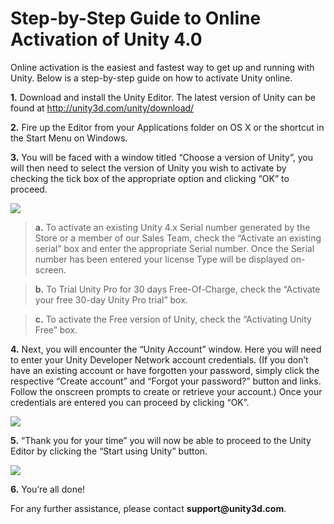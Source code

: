 Step-by-Step Guide to Online Activation of Unity 4.0
====================================================


Online activation is the easiest and fastest way to get up and running with Unity. Below is a step-by-step guide on how to activate Unity online.

  
__1.__       Download and install the Unity Editor. The latest version of Unity can be found at http://unity3d.com/unity/download/

  
__2.__       Fire up the Editor from your Applications folder on OS X or the shortcut in the Start Menu on Windows.

  
__3.__       You will be faced with a window titled <span class=keyword>“Choose a version of Unity”</span>, you will then need to select the version of Unity you wish to activate by checking the tick box of the appropriate option and clicking <span class=keyword>“OK”</span> to proceed.

![](http://docwiki.hq.unity3d.com/uploads/Main/chooseAversion.png)  

>__a.__       To activate an existing Unity 4.x Serial number generated by the Store or a member of our Sales Team, check the <span class=keyword>“Activate an existing serial”</span> box and enter the appropriate Serial number. Once the Serial number has been entered your license Type will be displayed on-screen.

>__b.__      To Trial Unity Pro for 30 days Free-Of-Charge, check the <span class=keyword>“Activate your free 30-day Unity Pro trial”</span> box.

>__c.__       To activate the Free version of Unity, check the <span class=keyword>“Activating Unity Free”</span> box.

  
__4.__       Next, you will encounter the <span class=keyword>“Unity Account”</span> window. Here you will need to enter your Unity Developer Network account credentials. (If you don’t have an existing account or have forgotten your password, simply click the respective <span class=keyword>“Create account”</span> and <span class=keyword>“Forgot your password?”</span> button and links. Follow the onscreen prompts to create or retrieve your account.) Once your credentials are entered you can proceed by clicking <span class=keyword>“OK”</span>.

![](http://docwiki.hq.unity3d.com/uploads/Main/activationSignin.png)  

  
__5.__       <span class=keyword>“Thank you for your time”</span> you will now be able to proceed to the Unity Editor by clicking the <span class=keyword>“Start using Unity”</span> button.

![](http://docwiki.hq.unity3d.com/uploads/Main/ActivationthankYouforYourtime.png)  

  
__6.__       You’re all done!

  
For any further assistance, please contact __support@unity3d.com__.
